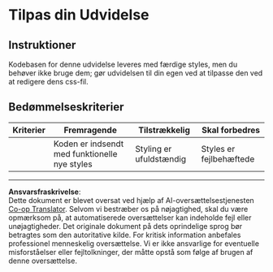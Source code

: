 <!--
CO_OP_TRANSLATOR_METADATA:
{
  "original_hash": "e3c6f2a03c2336e60412612d870af547",
  "translation_date": "2025-08-26T22:40:35+00:00",
  "source_file": "5-browser-extension/1-about-browsers/assignment.md",
  "language_code": "da"
}
-->
# Tilpas din Udvidelse

## Instruktioner

Kodebasen for denne udvidelse leveres med færdige styles, men du behøver ikke bruge dem; gør udvidelsen til din egen ved at tilpasse den ved at redigere dens css-fil.

## Bedømmelseskriterier

| Kriterier | Fremragende                                 | Tilstrækkelig         | Skal forbedres     |
| --------- | ------------------------------------------- | --------------------- | ------------------ |
|           | Koden er indsendt med funktionelle nye styles | Styling er ufuldstændig | Styles er fejlbehæftede |

---

**Ansvarsfraskrivelse**:  
Dette dokument er blevet oversat ved hjælp af AI-oversættelsestjenesten [Co-op Translator](https://github.com/Azure/co-op-translator). Selvom vi bestræber os på nøjagtighed, skal du være opmærksom på, at automatiserede oversættelser kan indeholde fejl eller unøjagtigheder. Det originale dokument på dets oprindelige sprog bør betragtes som den autoritative kilde. For kritisk information anbefales professionel menneskelig oversættelse. Vi er ikke ansvarlige for eventuelle misforståelser eller fejltolkninger, der måtte opstå som følge af brugen af denne oversættelse.